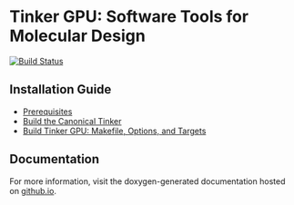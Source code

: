 Tinker GPU: Software Tools for Molecular Design
===============================================
[//]: # (Badges)
[![Build Status](https://travis-ci.com/zhi-wang/tinker.gpu.svg?branch=master)](https://travis-ci.com/zhi-wang/tinker.gpu)


## Installation Guide
   - [Prerequisites](doc/prerequisites.md)
   - [Build the Canonical Tinker](doc/build1.md)
   - [Build Tinker GPU: Makefile, Options, and Targets](doc/build2.md)


## Documentation
For more information, visit the doxygen-generated documentation
hosted on [github.io](https://zhi-wang.github.io/tinker.gpu).
